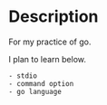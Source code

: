 # Description
For my practice of go.

I plan to learn below.

    - stdio
    - command option
    - go language
